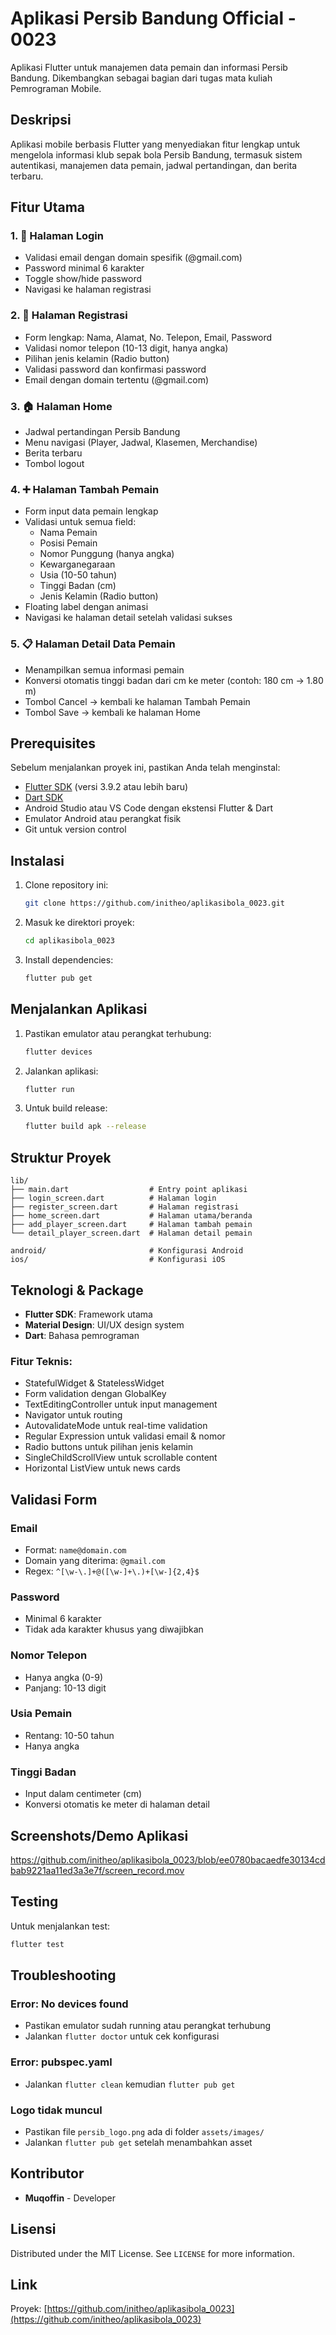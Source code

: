 # Aplikasi Persib Bandung Official - 0023

Aplikasi Flutter untuk manajemen data pemain dan informasi Persib Bandung. Dikembangkan sebagai bagian dari tugas mata kuliah Pemrograman Mobile.

## Deskripsi

Aplikasi mobile berbasis Flutter yang menyediakan fitur lengkap untuk mengelola informasi klub sepak bola Persib Bandung, termasuk sistem autentikasi, manajemen data pemain, jadwal pertandingan, dan berita terbaru.

## Fitur Utama

### 1. 🔐 Halaman Login

- Validasi email dengan domain spesifik (@gmail.com)
- Password minimal 6 karakter
- Toggle show/hide password
- Navigasi ke halaman registrasi

### 2. 📝 Halaman Registrasi

- Form lengkap: Nama, Alamat, No. Telepon, Email, Password
- Validasi nomor telepon (10-13 digit, hanya angka)
- Pilihan jenis kelamin (Radio button)
- Validasi password dan konfirmasi password
- Email dengan domain tertentu (@gmail.com)

### 3. 🏠 Halaman Home

- Jadwal pertandingan Persib Bandung
- Menu navigasi (Player, Jadwal, Klasemen, Merchandise)
- Berita terbaru
- Tombol logout

### 4. ➕ Halaman Tambah Pemain

- Form input data pemain lengkap
- Validasi untuk semua field:
  - Nama Pemain
  - Posisi Pemain
  - Nomor Punggung (hanya angka)
  - Kewarganegaraan
  - Usia (10-50 tahun)
  - Tinggi Badan (cm)
  - Jenis Kelamin (Radio button)
- Floating label dengan animasi
- Navigasi ke halaman detail setelah validasi sukses

### 5. 📋 Halaman Detail Data Pemain

- Menampilkan semua informasi pemain
- Konversi otomatis tinggi badan dari cm ke meter (contoh: 180 cm → 1.80 m)
- Tombol Cancel → kembali ke halaman Tambah Pemain
- Tombol Save → kembali ke halaman Home

## Prerequisites

Sebelum menjalankan proyek ini, pastikan Anda telah menginstal:

- [Flutter SDK](https://flutter.dev/docs/get-started/install) (versi 3.9.2 atau lebih baru)
- [Dart SDK](https://dart.dev/get-dart)
- Android Studio atau VS Code dengan ekstensi Flutter & Dart
- Emulator Android atau perangkat fisik
- Git untuk version control

## Instalasi

1. Clone repository ini:

   ```bash
   git clone https://github.com/initheo/aplikasibola_0023.git
   ```

2. Masuk ke direktori proyek:

   ```bash
   cd aplikasibola_0023
   ```

3. Install dependencies:

   ```bash
   flutter pub get
   ```

## Menjalankan Aplikasi

1. Pastikan emulator atau perangkat terhubung:

   ```bash
   flutter devices
   ```

2. Jalankan aplikasi:

   ```bash
   flutter run
   ```

3. Untuk build release:
   ```bash
   flutter build apk --release
   ```

## Struktur Proyek

```
lib/
├── main.dart                  # Entry point aplikasi
├── login_screen.dart          # Halaman login
├── register_screen.dart       # Halaman registrasi
├── home_screen.dart           # Halaman utama/beranda
├── add_player_screen.dart     # Halaman tambah pemain
└── detail_player_screen.dart  # Halaman detail pemain

android/                       # Konfigurasi Android
ios/                           # Konfigurasi iOS
```

## Teknologi & Package

- **Flutter SDK**: Framework utama
- **Material Design**: UI/UX design system
- **Dart**: Bahasa pemrograman

### Fitur Teknis:

- StatefulWidget & StatelessWidget
- Form validation dengan GlobalKey
- TextEditingController untuk input management
- Navigator untuk routing
- AutovalidateMode untuk real-time validation
- Regular Expression untuk validasi email & nomor
- Radio buttons untuk pilihan jenis kelamin
- SingleChildScrollView untuk scrollable content
- Horizontal ListView untuk news cards

## Validasi Form

### Email

- Format: `name@domain.com`
- Domain yang diterima: `@gmail.com`
- Regex: `^[\w-\.]+@([\w-]+\.)+[\w-]{2,4}$`

### Password

- Minimal 6 karakter
- Tidak ada karakter khusus yang diwajibkan

### Nomor Telepon

- Hanya angka (0-9)
- Panjang: 10-13 digit

### Usia Pemain

- Rentang: 10-50 tahun
- Hanya angka

### Tinggi Badan

- Input dalam centimeter (cm)
- Konversi otomatis ke meter di halaman detail

## Screenshots/Demo Aplikasi

https://github.com/initheo/aplikasibola_0023/blob/ee0780bacaedfe30134cdbab9221aa11ed3a3e7f/screen_record.mov

## Testing

Untuk menjalankan test:

```bash
flutter test
```

## Troubleshooting

### Error: No devices found

- Pastikan emulator sudah running atau perangkat terhubung
- Jalankan `flutter doctor` untuk cek konfigurasi

### Error: pubspec.yaml

- Jalankan `flutter clean` kemudian `flutter pub get`

### Logo tidak muncul

- Pastikan file `persib_logo.png` ada di folder `assets/images/`
- Jalankan `flutter pub get` setelah menambahkan asset

## Kontributor

- **Muqoffin** - Developer

## Lisensi

Distributed under the MIT License. See `LICENSE` for more information.

## Link

Proyek: [https://github.com/initheo/aplikasibola_0023](https://github.com/initheo/aplikasibola_0023)
